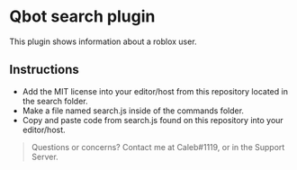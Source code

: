# Qbot search plugin

This plugin shows information about a roblox user.

## Instructions

- Add the MIT license into your editor/host from this repository located in the search folder.
- Make a file named search.js inside of the commands folder.
- Copy and paste code from search.js found on this repository into your editor/host.
> Questions or concerns? Contact me at Caleb#1119, or in the Support Server.
